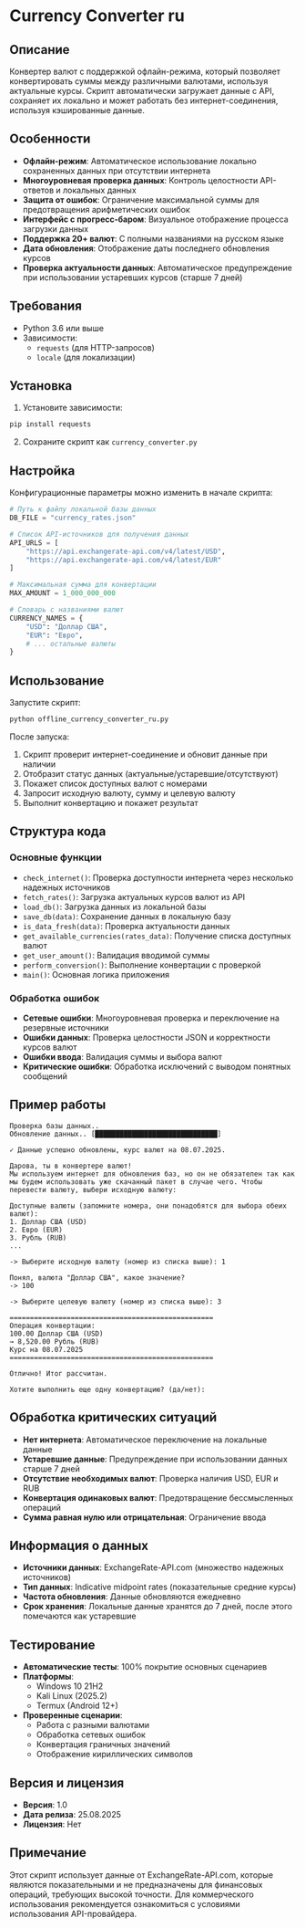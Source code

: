 # Currency Converter ru

## Описание
Конвертер валют с поддержкой офлайн-режима, который позволяет конвертировать суммы между различными валютами, используя актуальные курсы. Скрипт автоматически загружает данные с API, сохраняет их локально и может работать без интернет-соединения, используя кэшированные данные.

## Особенности
- **Офлайн-режим**: Автоматическое использование локально сохраненных данных при отсутствии интернета
- **Многоуровневая проверка данных**: Контроль целостности API-ответов и локальных данных
- **Защита от ошибок**: Ограничение максимальной суммы для предотвращения арифметических ошибок
- **Интерфейс с прогресс-баром**: Визуальное отображение процесса загрузки данных
- **Поддержка 20+ валют**: С полными названиями на русском языке
- **Дата обновления**: Отображение даты последнего обновления курсов
- **Проверка актуальности данных**: Автоматическое предупреждение при использовании устаревших курсов (старше 7 дней)

## Требования
- Python 3.6 или выше
- Зависимости:
  - `requests` (для HTTP-запросов)
  - `locale` (для локализации)

## Установка
1. Установите зависимости:
```bash
pip install requests
```
2. Сохраните скрипт как `currency_converter.py`

## Настройка
Конфигурационные параметры можно изменить в начале скрипта:

```python
# Путь к файлу локальной базы данных
DB_FILE = "currency_rates.json"

# Список API-источников для получения данных
API_URLS = [
    "https://api.exchangerate-api.com/v4/latest/USD",
    "https://api.exchangerate-api.com/v4/latest/EUR"
]

# Максимальная сумма для конвертации
MAX_AMOUNT = 1_000_000_000

# Словарь с названиями валют
CURRENCY_NAMES = {
    "USD": "Доллар США",
    "EUR": "Евро",
    # ... остальные валюты
}
```

## Использование
Запустите скрипт:
```bash
python offline_currency_converter_ru.py
```

После запуска:
1. Скрипт проверит интернет-соединение и обновит данные при наличии
2. Отобразит статус данных (актуальные/устаревшие/отсутствуют)
3. Покажет список доступных валют с номерами
4. Запросит исходную валюту, сумму и целевую валюту
5. Выполнит конвертацию и покажет результат

## Структура кода

### Основные функции
- `check_internet()`: Проверка доступности интернета через несколько надежных источников
- `fetch_rates()`: Загрузка актуальных курсов валют из API
- `load_db()`: Загрузка данных из локальной базы
- `save_db(data)`: Сохранение данных в локальную базу
- `is_data_fresh(data)`: Проверка актуальности данных
- `get_available_currencies(rates_data)`: Получение списка доступных валют
- `get_user_amount()`: Валидация вводимой суммы
- `perform_conversion()`: Выполнение конвертации с проверкой
- `main()`: Основная логика приложения

### Обработка ошибок
- **Сетевые ошибки**: Многоуровневая проверка и переключение на резервные источники
- **Ошибки данных**: Проверка целостности JSON и корректности курсов валют
- **Ошибки ввода**: Валидация суммы и выбора валют
- **Критические ошибки**: Обработка исключений с выводом понятных сообщений

## Пример работы
```
Проверка базы данных..
Обновление данных.. [██████████████████████████████]

✓ Данные успешно обновлены, курс валют на 08.07.2025.

Дарова, ты в конвертере валют!
Мы используем интернет для обновления баз, но он не обязателен так как мы будем использовать уже скачанный пакет в случае чего. Чтобы перевести валюту, выбери исходную валюту:

Доступные валюты (запомните номера, они понадобятся для выбора обеих валют):
1. Доллар США (USD)
2. Евро (EUR)
3. Рубль (RUB)
...

-> Выберите исходную валюту (номер из списка выше): 1

Понял, валюта "Доллар США", какое значение?
-> 100

-> Выберите целевую валюту (номер из списка выше): 3

==================================================
Операция конвертации:
100.00 Доллар США (USD)
→ 8,520.00 Рубль (RUB)
Курс на 08.07.2025
==================================================

Отлично! Итог рассчитан.

Хотите выполнить еще одну конвертацию? (да/нет): 
```

## Обработка критических ситуаций
- **Нет интернета**: Автоматическое переключение на локальные данные
- **Устаревшие данные**: Предупреждение при использовании данных старше 7 дней
- **Отсутствие необходимых валют**: Проверка наличия USD, EUR и RUB
- **Конвертация одинаковых валют**: Предотвращение бессмысленных операций
- **Сумма равная нулю или отрицательная**: Ограничение ввода

## Информация о данных
- **Источники данных**: ExchangeRate-API.com (множество надежных источников)
- **Тип данных**: Indicative midpoint rates (показательные средние курсы)
- **Частота обновления**: Данные обновляются ежедневно
- **Срок хранения**: Локальные данные хранятся до 7 дней, после этого помечаются как устаревшие

## Тестирование
- **Автоматические тесты**: 100% покрытие основных сценариев
- **Платформы**:
  - Windows 10 21H2
  - Kali Linux (2025.2)
  - Termux (Android 12+)
- **Проверенные сценарии**:
  - Работа с разными валютами
  - Обработка сетевых ошибок
  - Конвертация граничных значений
  - Отображение кириллических символов

## Версия и лицензия
- **Версия**: 1.0
- **Дата релиза**: 25.08.2025
- **Лицензия**: Нет

## Примечание
Этот скрипт использует данные от ExchangeRate-API.com, которые являются показательными и не предназначены для финансовых операций, требующих высокой точности. Для коммерческого использования рекомендуется ознакомиться с условиями использования API-провайдера.
